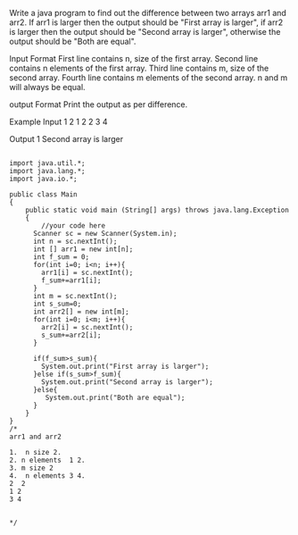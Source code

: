 Write a java program to find out the difference between two arrays arr1 and arr2. If arr1 is larger then the output should be "First array is larger", if arr2 is larger then the output should be "Second array is larger", otherwise the output should be "Both are equal".

Input Format First line contains n, size of the first array. Second line contains n elements of the first array. Third line contains m, size of the second array. Fourth line contains m elements of the second array. n and m will always be equal.

output Format Print the output as per difference.

Example Input 1 2 1 2 2 3 4

Output 1 Second array is larger


```

import java.util.*;
import java.lang.*;
import java.io.*;

public class Main
{
	public static void main (String[] args) throws java.lang.Exception
	{
		//your code here
      Scanner sc = new Scanner(System.in);
      int n = sc.nextInt();
      int [] arr1 = new int[n];
      int f_sum = 0;
      for(int i=0; i<n; i++){
        arr1[i] = sc.nextInt();
        f_sum+=arr1[i];
      }
      int m = sc.nextInt();
      int s_sum=0;
      int arr2[] = new int[m];
      for(int i=0; i<m; i++){
        arr2[i] = sc.nextInt();
        s_sum+=arr2[i];
      }

      if(f_sum>s_sum){
        System.out.print("First array is larger");
      }else if(s_sum>f_sum){
        System.out.print("Second array is larger");
      }else{
         System.out.print("Both are equal");
      }
	}
}
/*
arr1 and arr2

1.  n size 2.
2. n elements  1 2.
3. m size 2
4.  n elements 3 4.
2  2 
1 2 
3 4


*/

```